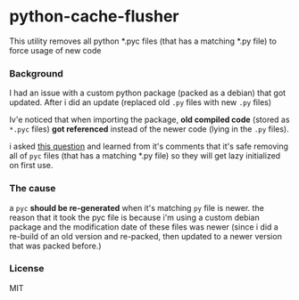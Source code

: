 # python-cache-flusher
This utility removes all python *.pyc files (that has a matching *.py file) to force usage of new code

### Background

I had an issue with a custom python package (packed as a debian) that got updated.
After i did an update (replaced old `.py` files with new `.py` files) 

Iv'e noticed that when importing the package,
**old compiled code** (stored as `*.pyc` files) **got referenced** instead of the newer code (lying in the `.py` files).

i asked [this question](http://stackoverflow.com/q/38057302/3191896) and learned from it's comments that it's safe removing all of `pyc` files (that has a matching *.py file) so they will get lazy initialized on first use.


### The cause

a `pyc` **should be re-generated** when it's matching `py` file is newer.
the reason that it took the pyc file is because i'm using a custom debian package and the modification date of these files was newer (since i did a re-build of an old version and re-packed, then updated to a newer version that was packed before.)

### License

MIT
